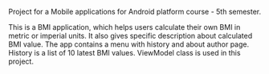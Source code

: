 Project for a Mobile applications for Android platform course - 5th semester. 

This is a BMI application, which helps users calculate their own BMI in metric or imperial units. 
It also gives specific description about calculated BMI value.
The app contains a menu with history and about author page.
History is a list of 10 latest BMI values.
ViewModel class is used in this project.
